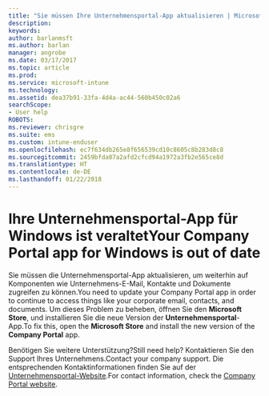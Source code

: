 ```yaml
---
title: "Sie müssen Ihre Unternehmensportal-App aktualisieren | Microsoft-Dokumentation"
description: 
keywords: 
author: barlanmsft
ms.author: barlan
manager: angrobe
ms.date: 03/17/2017
ms.topic: article
ms.prod: 
ms.service: microsoft-intune
ms.technology: 
ms.assetid: dea37b91-33fa-4d4a-ac44-560b450c02a6
searchScope:
- User help
ROBOTS: 
ms.reviewer: chrisgre
ms.suite: ems
ms.custom: intune-enduser
ms.openlocfilehash: ec7f634db265e8f656539cd10c8605c8b283d8c8
ms.sourcegitcommit: 2459bfda07a2afd2cfcd94a1972a3fb2e565ce8d
ms.translationtype: HT
ms.contentlocale: de-DE
ms.lasthandoff: 01/22/2018
---
```

# <a name="your-company-portal-app-for-windows-is-out-of-date"></a><span data-ttu-id="c3466-102">Ihre Unternehmensportal-App für Windows ist veraltet</span><span class="sxs-lookup"><span data-stu-id="c3466-102">Your Company Portal app for Windows is out of date</span></span>

<span data-ttu-id="c3466-103">Sie müssen die Unternehmensportal-App aktualisieren, um weiterhin auf Komponenten wie Unternehmens-E-Mail, Kontakte und Dokumente zugreifen zu können.</span><span class="sxs-lookup"><span data-stu-id="c3466-103">You need to update your Company Portal app in order to continue to access things like your corporate email, contacts, and documents.</span></span> <span data-ttu-id="c3466-104">Um dieses Problem zu beheben, öffnen Sie den **Microsoft Store**, und installieren Sie die neue Version der **Unternehmensportal**-App.</span><span class="sxs-lookup"><span data-stu-id="c3466-104">To fix this, open the **Microsoft Store** and install the new version of the **Company Portal** app.</span></span>

<span data-ttu-id="c3466-105">Benötigen Sie weitere Unterstützung?</span><span class="sxs-lookup"><span data-stu-id="c3466-105">Still need help?</span></span> <span data-ttu-id="c3466-106">Kontaktieren Sie den Support Ihres Unternehmens.</span><span class="sxs-lookup"><span data-stu-id="c3466-106">Contact your company support.</span></span> <span data-ttu-id="c3466-107">Die entsprechenden Kontaktinformationen finden Sie auf der [Unternehmensportal-Website](https://portal.manage.microsoft.com#HelpDeskDialog).</span><span class="sxs-lookup"><span data-stu-id="c3466-107">For contact information, check the [Company Portal website](https://portal.manage.microsoft.com#HelpDeskDialog).</span></span>
